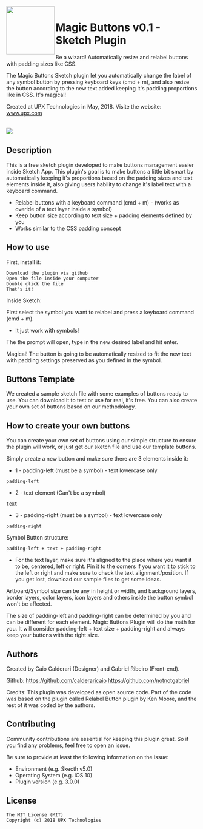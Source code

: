 <img src="https://link" width="127px" height="127px" align="left"/>

# Magic Buttons v0.1 - Sketch Plugin

Be a wizard! Automatically resize and relabel buttons with padding sizes like CSS.

The Magic Buttons Sketch plugin let you automatically change the label of any symbol button by pressing keyboard keys (cmd + m),
and also resize the button according to the new text added keeping it's padding proportions like in CSS. It's magical!

Created at UPX Technologies in May, 2018. Visite the website: www.upx.com

<br>

<a href="#" >
  <img src="https://.svg?branch=master" align="left" />
</a>

<br>

## Description

This is a free sketch plugin developed to make buttons management easier inside Sketch App.
This plugin's goal is to make buttons a little bit smart by automatically keeping it's proportions
based on the padding sizes and text elements inside it, also giving users hability to change it's label text with a keyboard command.

* Relabel buttons with a keyboard command (cmd + m) - (works as overide of a text layer inside a symbol)
* Keep button size according to text size + padding elements defined by you
* Works similar to the CSS padding concept


## How to use

First, install it:

```
Download the plugin via github
Open the file inside your computer
Double click the file
That's it!
```

Inside Sketch:

First select the symbol you want to relabel and press a keyboard command (cmd + m).
* It just work with symbols!

The the prompt will open, type in the new desired label and hit enter.

Magical! The button is going to be automatically resized to fit the new text with padding settings preserved as you defined in the symbol.

## Buttons Template

We created a sample sketch file with some examples of buttons ready to use. You can download it to test or use for real, it's free.
You can also create your own set of buttons based on our methodology.

## How to create your own buttons

You can create your own set of buttons using our simple structure to ensure the plugin will work, 
or just get our sketch file and use our template buttons.

Simply create a new button and make sure there are 3 elements inside it:
* 1 - padding-left (must be a symbol) - text lowercase only
```
padding-left
```
* 2 - text element (Can't be a symbol)
```
text
```
* 3 - padding-right (must be a symbol) - text lowercase only
```
padding-right
```

Symbol Button structure:
```
padding-left + text + padding-right
```

* For the text layer, make sure it's aligned to the place where you want it to be, centered, left or right. Pin it to the corners if you want it to stick to the left or right and make sure to check the text alignment/position. If you get lost, download our sample files to get some ideas.

Artboard/Symbol size can be any in height or width, and background layers, border layers, color layers, icon layers and others inside the button symbol won't be affected.

The size of padding-left and padding-right can be determined by you and can be different for each element.
Magic Buttons Plugin will do the math for you. It will consider padding-left + text size + padding-right and always keep your buttons with the right size.



## Authors

Created by Caio Calderari (Designer) and Gabriel Ribeiro (Front-end).

Github:
https://github.com/calderaricaio
https://github.com/notnotgabriel

Credits:
This plugin was developed as open source code.
Part of the code was based on the plugin called Relabel Button plugin by Ken Moore,
and the rest of it was coded by the authors.


## Contributing

Community contributions are essential for keeping this plugin great. So if you find any problems, feel free to open an issue.

Be sure to provide at least the following information on the issue:

* Environment (e.g. Skecth v5.0)
* Operating System (e.g. iOS 10)
* Plugin version (e.g. 3.0.0)


## License

```
The MIT License (MIT)
Copyright (c) 2018 UPX Technologies
```
